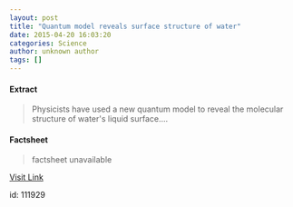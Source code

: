 ```yaml
---
layout: post
title: "Quantum model reveals surface structure of water"
date: 2015-04-20 16:03:20
categories: Science
author: unknown author
tags: []
---
```



#### Extract
>Physicists have used a new quantum model to reveal the molecular structure of water's liquid surface....

#### Factsheet
>factsheet unavailable

[Visit Link](http://feeds.sciencedaily.com/~r/sciencedaily/~3/qYrT4uNmJBM/150420120320.htm)

id:  111929
